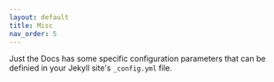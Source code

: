```yaml
---
layout: default
title: Misc
nav_order: 5
---
```


Just the Docs has some specific configuration parameters that can be definied in your Jekyll site's `_config.yml` file.

